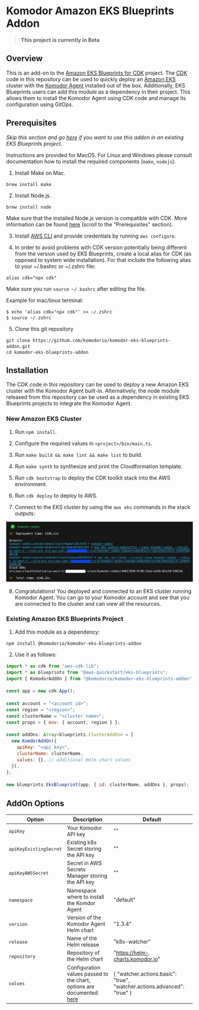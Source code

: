 # Komodor Amazon EKS Blueprints Addon

> **This project is currently in Beta**

## Overview

This is an add-on to the [Amazon EKS Blueprints for CDK](https://github.com/aws-quickstart/cdk-eks-blueprints) project. The [CDK](https://aws.amazon.com/cdk/) code in this repository can be used to quickly deploy an [Amazon EKS](https://aws.amazon.com/eks/) cluster with the [Komodor Agent](https://github.com/komodorio/helm-charts/tree/master/charts/k8s-watcher) installed out of the box. Additionally, EKS Blueprints users can add this module as a dependency in their project. This allows them to install the Komodor Agent using CDK code and manage its configuration using GitOps.

## Prerequisites

_Skip this section and go [here](#existing-amazon-eks-blueprints-project) if you want to use this addon in an existing EKS Blueprints project._

Instructions are provided for MacOS. For Linux and Windows please consult documentation how to install the required components (`make`, `nodejs`).

1. Install Make on Mac.

```
brew install make
```

2. Install Node.js.

```
brew install node
```

Make sure that the installed Node.js version is compatible with CDK. More information can be found [here](https://docs.aws.amazon.com/cdk/latest/guide/getting_started.html#:~:text=All%20AWS%20CDK,a%20different%20recommendation.) (scroll to the "Prerequisites" section).

3. Install [AWS CLI](https://docs.aws.amazon.com/cli/latest/userguide/getting-started-install.html) and provide credentials by running `aws configure`.

4. In order to avoid problems with CDK version potentially being different from the version used by EKS Blueprints, create a local alias for CDK (as opposed to system wide installation). For that include the following alias to your ~/.bashrc or ~/.zshrc file:

```
alias cdk="npx cdk"
```

Make sure you run `source ~/.bashrc` after editing the file.

Example for mac/linux terminal:

```
$ echo 'alias cdk="npx cdk"' >> ~/.zshrc
$ source ~/.zshrc
```

5. Clone this git repository

```
git clone https://github.com/komodorio/komodor-eks-blueprints-addon.git
cd komodor-eks-blueprints-addon
```

## Installation

The CDK code in this repository can be used to deploy a new Amazon EKS cluster with the Komodor Agent built-in. Alternatively, the node module released from this repository can be used as a dependency in existing EKS Blueprints projects to integrate the Komodor Agent.

### New Amazon EKS Cluster

1. Run `npm install`.

2. Configure the required values in `<project>/bin/main.ts`.

3. Run `make build && make lint && make list` to build.

4. Run `make synth` to synthesize and print the Cloudformation template.

5. Run `cdk bootstrap` to deploy the CDK toolkit stack into the AWS environment.

6. Run `cdk deploy` to deploy to AWS.

7. Connect to the EKS cluster by using the `aws eks` commands in the stack outputs:

![Stack outputs](docs/images/deploy_success.jpeg)

8. Congratulations! You deployed and connected to an EKS cluster running Komodor Agent. You can go to your Komodor account and see that you are connected to the cluster and can view all the resources.

### Existing Amazon EKS Blueprints Project

1. Add this module as a dependency:

```
npm install @komodorio/komodor-eks-blueprints-addon
```

2. Use it as follows:

```js
import * as cdk from "aws-cdk-lib";
import * as blueprints from "@aws-quickstart/eks-blueprints";
import { KomodorAddOn } from "@komodorio/komodor-eks-blueprints-addon";

const app = new cdk.App();

const account = "<account id>";
const region = "<region>";
const clusterName = "<cluster name>";
const props = { env: { account, region } };

const addOns: Array<blueprints.ClusterAddOn> = [
  new KomdorAddOn({
    apiKey: "<api key>",
    clusterName: clusterName,
    values: {}, // additional Helm chart values
  }),
];

new blueprints.EksBlueprint(app, { id: clusterName, addOns }, props);
```

## AddOn Options

| Option                 | Description                                                                                                                                                    | Default                                                                 |
| ---------------------- | -------------------------------------------------------------------------------------------------------------------------------------------------------------- | ----------------------------------------------------------------------- |
| `apiKey`               | Your Komodor API key                                                                                                                                           | ""                                                                      |
| `apiKeyExistingSecret` | Existing k8s Secret storing the API key                                                                                                                        | ""                                                                      |
| `apiKeyAWSSecret`      | Secret in AWS Secrets Manager storing the API key                                                                                                              | ""                                                                      |
| `namespace`            | Namespace where to install the Komdor Agent                                                                                                                    | "default"                                                               |
| `version`              | Version of the Komodor Agent Helm chart                                                                                                                        | "1.3.4"                                                                 |
| `release`              | Name of the Helm release                                                                                                                                       | "k8s-watcher"                                                           |
| `repository`           | Repository of the Helm chart                                                                                                                                   | "https://helm-charts.komodor.io"                                        |
| `values`               | Configuration values passed to the chart, options are documented [here](https://github.com/komodorio/helm-charts/tree/master/charts/k8s-watcher#configuration) | { "watcher.actions.basic": "true", "watcher.actions.advanced": "true" } |

